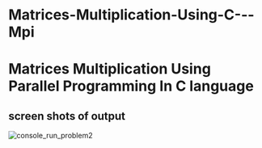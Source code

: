 # Matrices-Multiplication-Using-C---Mpi
# Matrices Multiplication Using Parallel Programming In C language 


## screen shots of output
![console_run_problem2](https://user-images.githubusercontent.com/117676800/227262426-13787a00-6ed4-4caa-ad7f-9834b859890c.png)

